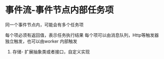 # 事件流-事件节点内部任务项

同一个事件节点内，可能会有多个任务项

每个项必须有返回值，表示任务执行结果
每个项可以由消息队列，Http等触发器独立触发，也可以由worker 内部触发




1. 存储-  扩展抽象类或者接口，自定义实现